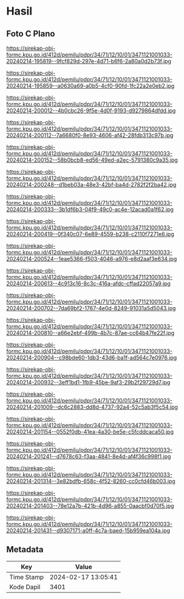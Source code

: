 # Hasil

## Foto C Plano

https://sirekap-obj-formc.kpu.go.id/412d/pemilu/pdpr/34/71/12/10/01/3471121001033-20240214-195819--9fcf829d-297e-4d71-b6f6-2a80a0d2b73f.jpg

https://sirekap-obj-formc.kpu.go.id/412d/pemilu/pdpr/34/71/12/10/01/3471121001033-20240214-195859--a0630a69-a0b5-4cf0-90fd-1fc22a2e0eb2.jpg

https://sirekap-obj-formc.kpu.go.id/412d/pemilu/pdpr/34/71/12/10/01/3471121001033-20240214-200012--4b0cbc26-9f5e-4d0f-9193-d9279864dfdd.jpg

https://sirekap-obj-formc.kpu.go.id/412d/pemilu/pdpr/34/71/12/10/01/3471121001033-20240214-200112--7a6680f0-8e93-4606-af42-28fdb313c97b.jpg

https://sirekap-obj-formc.kpu.go.id/412d/pemilu/pdpr/34/71/12/10/01/3471121001033-20240214-200152--58b0bcb8-ed56-49ed-a2ec-5791380c9a35.jpg

https://sirekap-obj-formc.kpu.go.id/412d/pemilu/pdpr/34/71/12/10/01/3471121001033-20240214-200248--d1beb03a-48e3-42bf-ba4d-2782f2f2ba42.jpg

https://sirekap-obj-formc.kpu.go.id/412d/pemilu/pdpr/34/71/12/10/01/3471121001033-20240214-200333--3b1df6b3-04f9-49c0-ac4e-12acad0a1f62.jpg

https://sirekap-obj-formc.kpu.go.id/412d/pemilu/pdpr/34/71/12/10/01/3471121001033-20240214-200419--0f340c07-6e89-4559-b238-c2110f7271e6.jpg

https://sirekap-obj-formc.kpu.go.id/412d/pemilu/pdpr/34/71/12/10/01/3471121001033-20240214-200524--1eae5366-f503-4046-a976-e8d2aaf3e634.jpg

https://sirekap-obj-formc.kpu.go.id/412d/pemilu/pdpr/34/71/12/10/01/3471121001033-20240214-200613--4c913c16-8c3c-416a-afdc-cffad22057a9.jpg

https://sirekap-obj-formc.kpu.go.id/412d/pemilu/pdpr/34/71/12/10/01/3471121001033-20240214-200702--7da69bf2-1767-4e0d-8249-91031a5d5043.jpg

https://sirekap-obj-formc.kpu.go.id/412d/pemilu/pdpr/34/71/12/10/01/3471121001033-20240214-200810--a66e2ebf-499b-4b7c-87ae-cc64b47fe22f.jpg

https://sirekap-obj-formc.kpu.go.id/412d/pemilu/pdpr/34/71/12/10/01/3471121001033-20240214-200904--c98bde60-1db3-43d6-ba1f-ad564c7e0976.jpg

https://sirekap-obj-formc.kpu.go.id/412d/pemilu/pdpr/34/71/12/10/01/3471121001033-20240214-200932--3eff1bd1-1fb9-45be-9af3-29b2f29729d7.jpg

https://sirekap-obj-formc.kpu.go.id/412d/pemilu/pdpr/34/71/12/10/01/3471121001033-20240214-201009--dc6c2883-dd8d-4737-92a4-52c5ab3f5c54.jpg

https://sirekap-obj-formc.kpu.go.id/412d/pemilu/pdpr/34/71/12/10/01/3471121001033-20240214-201154--0552f0db-41ea-4a30-be5e-c5fcddcaca50.jpg

https://sirekap-obj-formc.kpu.go.id/412d/pemilu/pdpr/34/71/12/10/01/3471121001033-20240214-201241--d7678c63-f3aa-4841-8e4d-af4f36c998f1.jpg

https://sirekap-obj-formc.kpu.go.id/412d/pemilu/pdpr/34/71/12/10/01/3471121001033-20240214-201314--3e82bdfb-658c-4f52-8260-cc0cfd46b003.jpg

https://sirekap-obj-formc.kpu.go.id/412d/pemilu/pdpr/34/71/12/10/01/3471121001033-20240214-201403--78e12a7b-421b-4d96-a855-0aacbf0d70f5.jpg

https://sirekap-obj-formc.kpu.go.id/412d/pemilu/pdpr/34/71/12/10/01/3471121001033-20240214-201431--d9307171-a0ff-4c7a-baed-15b959ea104a.jpg


## Metadata

| Key        | Value               |
| ---------- | ------------------- |
| Time Stamp | 2024-02-17 13:05:41 |
| Kode Dapil | 3401                |



